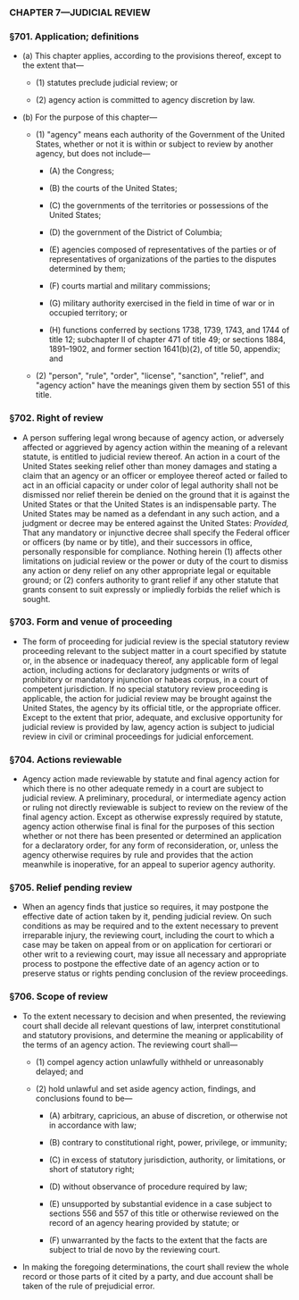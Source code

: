 ### **CHAPTER 7—JUDICIAL REVIEW**

### §701. Application; definitions
* (a) This chapter applies, according to the provisions thereof, except to the extent that—

  * (1) statutes preclude judicial review; or

  * (2) agency action is committed to agency discretion by law.


* (b) For the purpose of this chapter—

  * (1) "agency" means each authority of the Government of the United States, whether or not it is within or subject to review by another agency, but does not include—

    * (A) the Congress;

    * (B) the courts of the United States;

    * (C) the governments of the territories or possessions of the United States;

    * (D) the government of the District of Columbia;

    * (E) agencies composed of representatives of the parties or of representatives of organizations of the parties to the disputes determined by them;

    * (F) courts martial and military commissions;

    * (G) military authority exercised in the field in time of war or in occupied territory; or

    * (H) functions conferred by sections 1738, 1739, 1743, and 1744 of title 12; subchapter II of chapter 471 of title 49; or sections 1884, 1891–1902, and former section 1641(b)(2), of title 50, appendix; and


  * (2) "person", "rule", "order", "license", "sanction", "relief", and "agency action" have the meanings given them by section 551 of this title.

### §702. Right of review
* A person suffering legal wrong because of agency action, or adversely affected or aggrieved by agency action within the meaning of a relevant statute, is entitled to judicial review thereof. An action in a court of the United States seeking relief other than money damages and stating a claim that an agency or an officer or employee thereof acted or failed to act in an official capacity or under color of legal authority shall not be dismissed nor relief therein be denied on the ground that it is against the United States or that the United States is an indispensable party. The United States may be named as a defendant in any such action, and a judgment or decree may be entered against the United States: _Provided,_ That any mandatory or injunctive decree shall specify the Federal officer or officers (by name or by title), and their successors in office, personally responsible for compliance. Nothing herein (1) affects other limitations on judicial review or the power or duty of the court to dismiss any action or deny relief on any other appropriate legal or equitable ground; or (2) confers authority to grant relief if any other statute that grants consent to suit expressly or impliedly forbids the relief which is sought.

### §703. Form and venue of proceeding
* The form of proceeding for judicial review is the special statutory review proceeding relevant to the subject matter in a court specified by statute or, in the absence or inadequacy thereof, any applicable form of legal action, including actions for declaratory judgments or writs of prohibitory or mandatory injunction or habeas corpus, in a court of competent jurisdiction. If no special statutory review proceeding is applicable, the action for judicial review may be brought against the United States, the agency by its official title, or the appropriate officer. Except to the extent that prior, adequate, and exclusive opportunity for judicial review is provided by law, agency action is subject to judicial review in civil or criminal proceedings for judicial enforcement.

### §704. Actions reviewable
* Agency action made reviewable by statute and final agency action for which there is no other adequate remedy in a court are subject to judicial review. A preliminary, procedural, or intermediate agency action or ruling not directly reviewable is subject to review on the review of the final agency action. Except as otherwise expressly required by statute, agency action otherwise final is final for the purposes of this section whether or not there has been presented or determined an application for a declaratory order, for any form of reconsideration, or, unless the agency otherwise requires by rule and provides that the action meanwhile is inoperative, for an appeal to superior agency authority.

### §705. Relief pending review
* When an agency finds that justice so requires, it may postpone the effective date of action taken by it, pending judicial review. On such conditions as may be required and to the extent necessary to prevent irreparable injury, the reviewing court, including the court to which a case may be taken on appeal from or on application for certiorari or other writ to a reviewing court, may issue all necessary and appropriate process to postpone the effective date of an agency action or to preserve status or rights pending conclusion of the review proceedings.

### §706. Scope of review
* To the extent necessary to decision and when presented, the reviewing court shall decide all relevant questions of law, interpret constitutional and statutory provisions, and determine the meaning or applicability of the terms of an agency action. The reviewing court shall—

  * (1) compel agency action unlawfully withheld or unreasonably delayed; and

  * (2) hold unlawful and set aside agency action, findings, and conclusions found to be—

    * (A) arbitrary, capricious, an abuse of discretion, or otherwise not in accordance with law;

    * (B) contrary to constitutional right, power, privilege, or immunity;

    * (C) in excess of statutory jurisdiction, authority, or limitations, or short of statutory right;

    * (D) without observance of procedure required by law;

    * (E) unsupported by substantial evidence in a case subject to sections 556 and 557 of this title or otherwise reviewed on the record of an agency hearing provided by statute; or

    * (F) unwarranted by the facts to the extent that the facts are subject to trial de novo by the reviewing court.


* In making the foregoing determinations, the court shall review the whole record or those parts of it cited by a party, and due account shall be taken of the rule of prejudicial error.